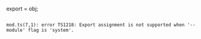 export = obj;
  ~~~~~~~~~~~~~

mod.ts(7,1): error TS1218: Export assignment is not supported when '--module' flag is 'system'.
